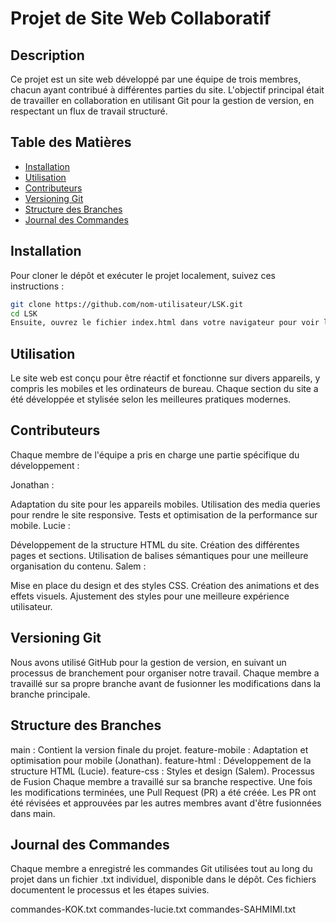 # Projet de Site Web Collaboratif

## Description
Ce projet est un site web développé par une équipe de trois membres, chacun ayant contribué à différentes parties du site. L'objectif principal était de travailler en collaboration en utilisant Git pour la gestion de version, en respectant un flux de travail structuré.

## Table des Matières
- [Installation](#installation)
- [Utilisation](#utilisation)
- [Contributeurs](#contributeurs)
- [Versioning Git](#versioning-git)
- [Structure des Branches](#structure-des-branches)
- [Journal des Commandes](#journal-des-commandes)

## Installation
Pour cloner le dépôt et exécuter le projet localement, suivez ces instructions :

```bash
git clone https://github.com/nom-utilisateur/LSK.git
cd LSK
Ensuite, ouvrez le fichier index.html dans votre navigateur pour voir le site.
```
## Utilisation
Le site web est conçu pour être réactif et fonctionne sur divers appareils, y compris les mobiles et les ordinateurs de bureau. Chaque section du site a été développée et stylisée selon les meilleures pratiques modernes.

## Contributeurs
Chaque membre de l'équipe a pris en charge une partie spécifique du développement :

Jonathan :

Adaptation du site pour les appareils mobiles.
Utilisation des media queries pour rendre le site responsive.
Tests et optimisation de la performance sur mobile.
Lucie :

Développement de la structure HTML du site.
Création des différentes pages et sections.
Utilisation de balises sémantiques pour une meilleure organisation du contenu.
Salem :

Mise en place du design et des styles CSS.
Création des animations et des effets visuels.
Ajustement des styles pour une meilleure expérience utilisateur.
## Versioning Git
Nous avons utilisé GitHub pour la gestion de version, en suivant un processus de branchement pour organiser notre travail. Chaque membre a travaillé sur sa propre branche avant de fusionner les modifications dans la branche principale.

## Structure des Branches
main : Contient la version finale du projet.
feature-mobile : Adaptation et optimisation pour mobile (Jonathan).
feature-html : Développement de la structure HTML (Lucie).
feature-css : Styles et design (Salem).
Processus de Fusion
Chaque membre a travaillé sur sa branche respective.
Une fois les modifications terminées, une Pull Request (PR) a été créée.
Les PR ont été révisées et approuvées par les autres membres avant d'être fusionnées dans main.
## Journal des Commandes
Chaque membre a enregistré les commandes Git utilisées tout au long du projet dans un fichier .txt individuel, disponible dans le dépôt. Ces fichiers documentent le processus et les étapes suivies.

commandes-KOK.txt
commandes-lucie.txt
commandes-SAHMIMI.txt

